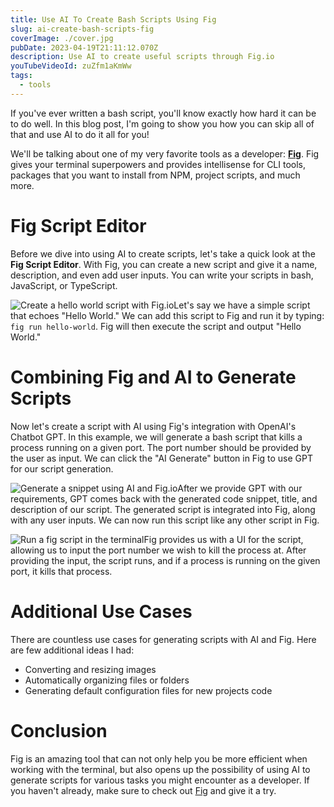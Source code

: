 ```yaml
---
title: Use AI To Create Bash Scripts Using Fig
slug: ai-create-bash-scripts-fig
coverImage: ./cover.jpg
pubDate: 2023-04-19T21:11:12.070Z
description: Use AI to create useful scripts through Fig.io
youTubeVideoId: zuZfm1aKmWw
tags:
  - tools
---
```


If you've ever written a bash script, you'll know exactly how hard it can be to do well. In this blog post, I'm going to show you how you can skip all of that and use AI to do it all for you!

We'll be talking about one of my very favorite tools as a developer: [**Fig**](https://fig.io). Fig gives your terminal superpowers and provides intellisense for CLI tools, packages that you want to install from NPM, project scripts, and much more.

# Fig Script Editor

Before we dive into using AI to create scripts, let's take a quick look at the **Fig Script Editor**. With Fig, you can create a new script and give it a name, description, and even add user inputs. You can write your scripts in bash, JavaScript, or TypeScript.

![Create a hello world script with Fig.io](/images/posts/ai-create-bash-scripts-fig/1.jpeg)Let's say we have a simple script that echoes "Hello World." We can add this script to Fig and run it by typing: `fig run hello-world`. Fig will then execute the script and output "Hello World."

# Combining Fig and AI to Generate Scripts

Now let's create a script with AI using Fig's integration with OpenAI's Chatbot GPT. In this example, we will generate a bash script that kills a process running on a given port. The port number should be provided by the user as input. We can click the "AI Generate" button in Fig to use GPT for our script generation.

![Generate a snippet using AI and Fig.io](/images/posts/ai-create-bash-scripts-fig/2.jpeg)After we provide GPT with our requirements, GPT comes back with the generated code snippet, title, and description of our script. The generated script is integrated into Fig, along with any user inputs. We can now run this script like any other script in Fig.

![Run a fig script in the terminal](/images/posts/ai-create-bash-scripts-fig/3.jpeg)Fig provides us with a UI for the script, allowing us to input the port number we wish to kill the process at. After providing the input, the script runs, and if a process is running on the given port, it kills that process.

# Additional Use Cases

There are countless use cases for generating scripts with AI and Fig. Here are few additional ideas I had:

- Converting and resizing images
- Automatically organizing files or folders
- Generating default configuration files for new projects
  code

# Conclusion

Fig is an amazing tool that can not only help you be more efficient when working with the terminal, but also opens up the possibility of using AI to generate scripts for various tasks you might encounter as a developer. If you haven't already, make sure to check out [Fig](https://fig.io) and give it a try.

